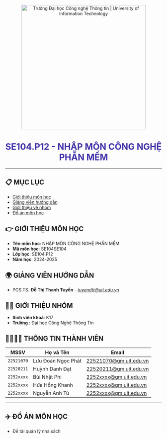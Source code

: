 <!-- Banner -->

<p align="center">
  <a href="https://www.uit.edu.vn/" title="Trường Đại học Công nghệ Thông tin" style="border: none;">
    <img src="https://i.imgur.com/WmMnSRt.png" alt="Trường Đại học Công nghệ Thông tin | University of Information Technology" width="400">
  </a>
</p>

<h1 align="center" style="color: #4032a8;"><b> SE104.P12 - NHẬP MÔN CÔNG NGHỆ PHẦN MỀM </b></h1>

<hr>


## 📋 MỤC LỤC
- [Giới thiệu môn học](#gioithieumonhoc)
- [Giảng viên hướng dẫn](#giangvien)
- [Giới thiệu về nhóm](#nhom)
- [Đồ án môn học](#doan)

## 👉 GIỚI THIỆU MÔN HỌC
<a name ='gioithieumonhoc'></a>

- **Tên môn học**: NHẬP MÔN CÔNG NGHỆ PHẦN MỀM
- **Mã môn học**: SE104SE104
- **Lớp học**: SE104.P12
- **Năm học**: 2024-2025

## 🌍 GIẢNG VIÊN HƯỚNG DẪN
<a name="giangvien"></a>

- PGS.TS. **Đỗ Thị Thanh Tuyền** - *tuyendtt@uit.edu.vn*

## 🧑‍💻 GIỚI THIỆU NHÓM
<a name="banthan"></a>
- **Sinh viên khoá**: K17
- **Trường** : Đại học Công Nghệ Thông Tin

## 👨‍👩‍👧‍👦 THÔNG TIN THÀNH VIÊN

| MSSV       | Họ và Tên          | Email                   |                                                                                  
| ---------- | ------------------ | ----------------------- |
| `22521070` | Lưu Đoàn Ngọc Phát | 22521070@gm.uit.edu.vn  |
| `22520211` | Huỳnh Danh Đạt     | 22520211@gm.uit.edu.vn  | 
| `2252xxxx` | Bùi Nhật Phi       | 2252xxxx@gm.uit.edu.vn  | 
| `2252xxxx` | Hứa Hồng Khanh     | 2252xxxx@gm.uit.edu.vn  | 
| `2252xxxx` | Nguyễn Anh Tú      | 2252xxxx@gm.uit.edu.vn  | 
<hr>

## ✈️ ĐỒ ÁN MÔN HỌC
<a name="doan"></a>
- Đề tài quản lý nhà sách
